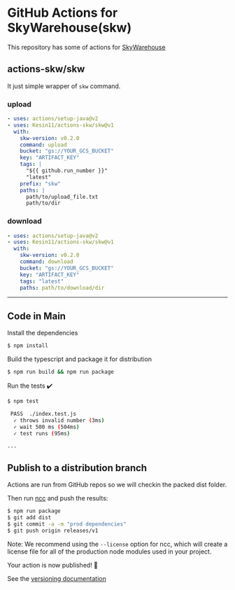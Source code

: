 # GitHub Actions for SkyWarehouse(skw)

This repository has some of actions for [SkyWarehouse](https://github.com/Kesin11/SkyWarehouse)

## actions-skw/skw
It just simple wrapper of `skw` command.

### upload

```yaml
- uses: actions/setup-java@v2
- uses: Kesin11/actions-skw/skw@v1
  with:
    skw-version: v0.2.0
    command: upload
    bucket: "gs://YOUR_GCS_BUCKET"
    key: "ARTIFACT_KEY"
    tags: |
      "${{ github.run_number }}"
      "latest"
    prefix: "skw"
    paths: |
      path/to/upload_file.txt
      path/to/dir
```

### download

```yaml
- uses: actions/setup-java@v2
- uses: Kesin11/actions-skw/skw@v1
  with:
    skw-version: v0.2.0
    command: download
    bucket: "gs://YOUR_GCS_BUCKET"
    key: "ARTIFACT_KEY"
    tags: "latest"
    paths: path/to/download/dir
```

----

## Code in Main
Install the dependencies  
```bash
$ npm install
```

Build the typescript and package it for distribution
```bash
$ npm run build && npm run package
```

Run the tests :heavy_check_mark:  
```bash
$ npm test

 PASS  ./index.test.js
  ✓ throws invalid number (3ms)
  ✓ wait 500 ms (504ms)
  ✓ test runs (95ms)

...
```

## Publish to a distribution branch

Actions are run from GitHub repos so we will checkin the packed dist folder. 

Then run [ncc](https://github.com/zeit/ncc) and push the results:
```bash
$ npm run package
$ git add dist
$ git commit -a -m "prod dependencies"
$ git push origin releases/v1
```

Note: We recommend using the `--license` option for ncc, which will create a license file for all of the production node modules used in your project.

Your action is now published! :rocket: 

See the [versioning documentation](https://github.com/actions/toolkit/blob/master/docs/action-versioning.md)
